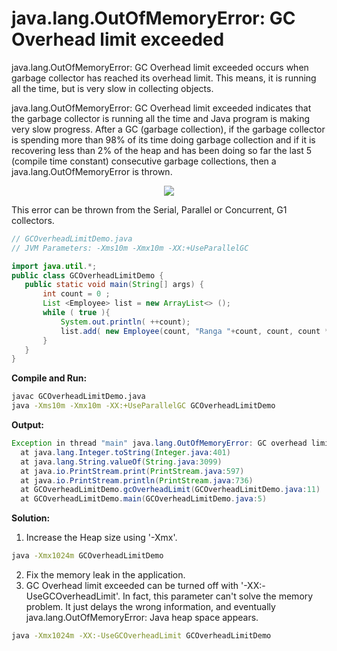 # java.lang.OutOfMemoryError: GC Overhead limit exceeded

java.lang.OutOfMemoryError: GC Overhead limit exceeded occurs when garbage collector has reached its overhead limit. This means, it is running all the time, but is very slow in collecting objects.

java.lang.OutOfMemoryError: GC Overhead limit exceeded indicates that the garbage collector is running all the time and Java program is making very slow progress. After a GC (garbage collection), if the garbage collector is spending more than 98% of its time doing garbage collection and if it is recovering less than 2% of the heap and has been doing so far the last 5 (compile time constant) consecutive garbage collections, then a java.lang.OutOfMemoryError is thrown.

<p align='center'>
   <img src='https://github.com/rangareddy/ranga-java-oom/blob/main/images/OOM_GC_OverHead.png'>
</p>

This error can be thrown from the Serial, Parallel or Concurrent, G1 collectors.

```java
// GCOverheadLimitDemo.java
// JVM Parameters: -Xms10m -Xmx10m -XX:+UseParallelGC

import java.util.*;
public class GCOverheadLimitDemo {
   public static void main(String[] args) {
       int count = 0 ;
       List <Employee> list = new ArrayList<> ();
       while ( true ){
           System.out.println( ++count);
           list.add( new Employee(count, "Ranga "+count, count, count * 0.5f));
       }
   }
}
```
**Compile and Run:**
```sh
javac GCOverheadLimitDemo.java
java -Xms10m -Xmx10m -XX:+UseParallelGC GCOverheadLimitDemo
```
**Output:**
```java
Exception in thread "main" java.lang.OutOfMemoryError: GC overhead limit exceeded
  at java.lang.Integer.toString(Integer.java:401)
  at java.lang.String.valueOf(String.java:3099)
  at java.io.PrintStream.print(PrintStream.java:597)
  at java.io.PrintStream.println(PrintStream.java:736)
  at GCOverheadLimitDemo.gcOverheadLimit(GCOverheadLimitDemo.java:11)
  at GCOverheadLimitDemo.main(GCOverheadLimitDemo.java:5)
```
**Solution:**
1. Increase the Heap size using '-Xmx'.
```sh
java -Xmx1024m GCOverheadLimitDemo
```
2. Fix the memory leak in the application.
3. GC Overhead limit exceeded can be turned off with '-XX:-UseGCOverheadLimit'. In fact, this parameter can't solve the memory problem. It just delays the wrong information, and eventually java.lang.OutOfMemoryError: Java heap space appears.
```sh
java -Xmx1024m -XX:-UseGCOverheadLimit GCOverheadLimitDemo
```
